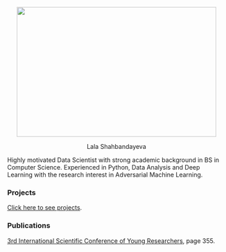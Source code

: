 <p align="center">
  <img width="460" height="300" src="https://drive.google.com/file/d/17Z04zr-ZFErtJ_zB5oUB9UpZDs7oDZ5R/view?usp=sharing">
</p>


<p align = 'center'>Lala Shahbandayeva</p>

Highly motivated Data Scientist with strong academic background in BS in Computer Science. Experienced in Python, Data Analysis and Deep Learning with the research interest in Adversarial Machine Learning. 

### Projects

[Click here to see projects](https://github.com/Lshahbandayeva).


### Publications

[3rd International Scientific Conference of Young Researchers](http://yric.az/GTK_Book_1.pdf), page 355.

